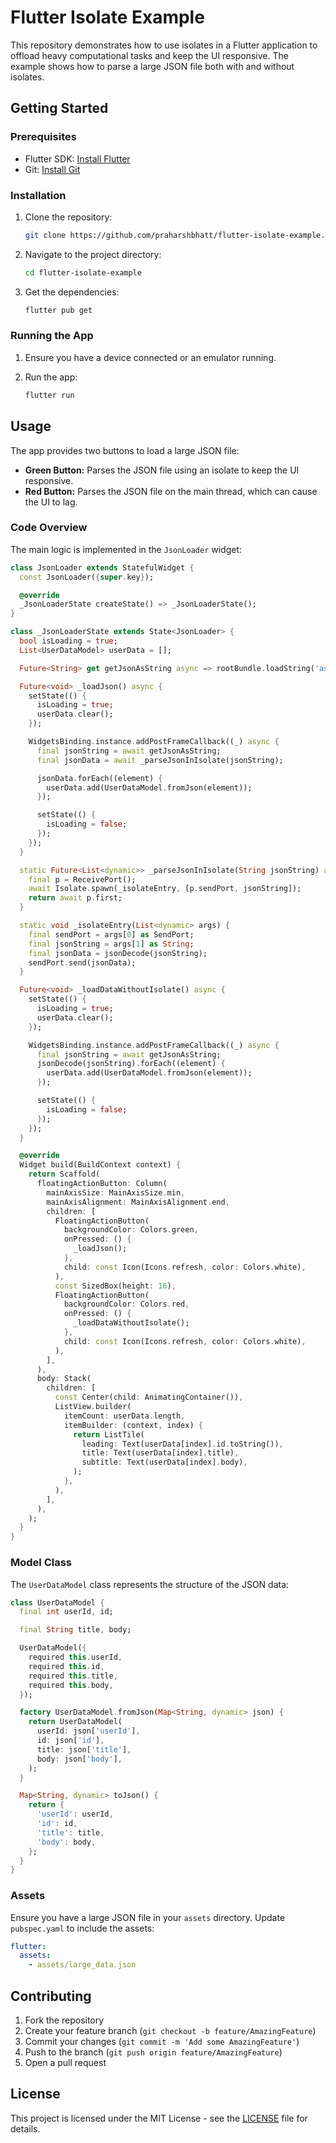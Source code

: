 # Flutter Isolate Example

This repository demonstrates how to use isolates in a Flutter application to offload heavy computational tasks and keep the UI responsive. The example shows how to parse a large JSON file both with and without isolates.

## Getting Started

### Prerequisites

- Flutter SDK: [Install Flutter](https://flutter.dev/docs/get-started/install)
- Git: [Install Git](https://git-scm.com/book/en/v2/Getting-Started-Installing-Git)

### Installation

1. Clone the repository:

    ```sh
    git clone https://github.com/praharshbhatt/flutter-isolate-example.git
    ```

2. Navigate to the project directory:

    ```sh
    cd flutter-isolate-example
    ```

3. Get the dependencies:

    ```sh
    flutter pub get
    ```

### Running the App

1. Ensure you have a device connected or an emulator running.
2. Run the app:

    ```sh
    flutter run
    ```

## Usage

The app provides two buttons to load a large JSON file:

- **Green Button:** Parses the JSON file using an isolate to keep the UI responsive.
- **Red Button:** Parses the JSON file on the main thread, which can cause the UI to lag.

### Code Overview

The main logic is implemented in the `JsonLoader` widget:

```dart
class JsonLoader extends StatefulWidget {
  const JsonLoader({super.key});

  @override
  _JsonLoaderState createState() => _JsonLoaderState();
}

class _JsonLoaderState extends State<JsonLoader> {
  bool isLoading = true;
  List<UserDataModel> userData = [];

  Future<String> get getJsonAsString async => rootBundle.loadString('assets/large_data.json');

  Future<void> _loadJson() async {
    setState(() {
      isLoading = true;
      userData.clear();
    });

    WidgetsBinding.instance.addPostFrameCallback((_) async {
      final jsonString = await getJsonAsString;
      final jsonData = await _parseJsonInIsolate(jsonString);

      jsonData.forEach((element) {
        userData.add(UserDataModel.fromJson(element));
      });

      setState(() {
        isLoading = false;
      });
    });
  }

  static Future<List<dynamic>> _parseJsonInIsolate(String jsonString) async {
    final p = ReceivePort();
    await Isolate.spawn(_isolateEntry, [p.sendPort, jsonString]);
    return await p.first;
  }

  static void _isolateEntry(List<dynamic> args) {
    final sendPort = args[0] as SendPort;
    final jsonString = args[1] as String;
    final jsonData = jsonDecode(jsonString);
    sendPort.send(jsonData);
  }

  Future<void> _loadDataWithoutIsolate() async {
    setState(() {
      isLoading = true;
      userData.clear();
    });

    WidgetsBinding.instance.addPostFrameCallback((_) async {
      final jsonString = await getJsonAsString;
      jsonDecode(jsonString).forEach((element) {
        userData.add(UserDataModel.fromJson(element));
      });

      setState(() {
        isLoading = false;
      });
    });
  }

  @override
  Widget build(BuildContext context) {
    return Scaffold(
      floatingActionButton: Column(
        mainAxisSize: MainAxisSize.min,
        mainAxisAlignment: MainAxisAlignment.end,
        children: [
          FloatingActionButton(
            backgroundColor: Colors.green,
            onPressed: () {
              _loadJson();
            },
            child: const Icon(Icons.refresh, color: Colors.white),
          ),
          const SizedBox(height: 16),
          FloatingActionButton(
            backgroundColor: Colors.red,
            onPressed: () {
              _loadDataWithoutIsolate();
            },
            child: const Icon(Icons.refresh, color: Colors.white),
          ),
        ],
      ),
      body: Stack(
        children: [
          const Center(child: AnimatingContainer()),
          ListView.builder(
            itemCount: userData.length,
            itemBuilder: (context, index) {
              return ListTile(
                leading: Text(userData[index].id.toString()),
                title: Text(userData[index].title),
                subtitle: Text(userData[index].body),
              );
            },
          ),
        ],
      ),
    );
  }
}
```

### Model Class

The `UserDataModel` class represents the structure of the JSON data:

```dart
class UserDataModel {
  final int userId, id;

  final String title, body;

  UserDataModel({
    required this.userId,
    required this.id,
    required this.title,
    required this.body,
  });

  factory UserDataModel.fromJson(Map<String, dynamic> json) {
    return UserDataModel(
      userId: json['userId'],
      id: json['id'],
      title: json['title'],
      body: json['body'],
    );
  }

  Map<String, dynamic> toJson() {
    return {
      'userId': userId,
      'id': id,
      'title': title,
      'body': body,
    };
  }
}
```

### Assets

Ensure you have a large JSON file in your `assets` directory. Update `pubspec.yaml` to include the assets:

```yaml
flutter:
  assets:
    - assets/large_data.json
```

## Contributing

1. Fork the repository
2. Create your feature branch (`git checkout -b feature/AmazingFeature`)
3. Commit your changes (`git commit -m 'Add some AmazingFeature'`)
4. Push to the branch (`git push origin feature/AmazingFeature`)
5. Open a pull request

## License

This project is licensed under the MIT License - see the [LICENSE](LICENSE) file for details.
